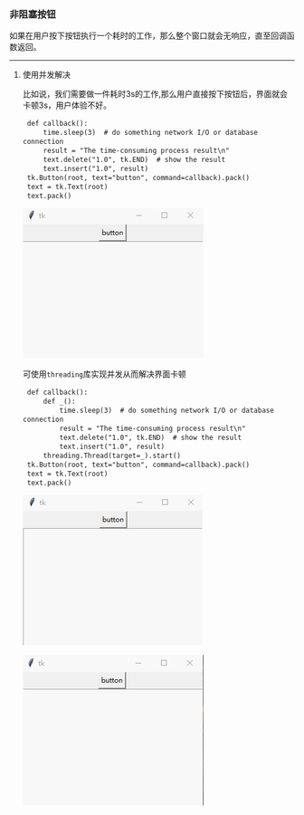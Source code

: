 ### 非阻塞按钮

如果在用户按下按钮执行一个耗时的工作，那么整个窗口就会无响应，直至回调函数返回。

---------------------
1. 使用并发解决
    
    比如说，我们需要做一件耗时3s的工作,那么用户直接按下按钮后，界面就会卡顿3s，用户体验不好。
    
        def callback():
            time.sleep(3)  # do something network I/O or database connection
            result = "The time-consuming process result\n"
            text.delete("1.0", tk.END)  # show the result
            text.insert("1.0", result)
        tk.Button(root, text="button", command=callback).pack()
        text = tk.Text(root)
        text.pack()

    ![](static/b79b3bc5223608507418f4a106683c71.gif)
    
    可使用`threading`库实现并发从而解决界面卡顿
    
        def callback():
            def _():
                time.sleep(3)  # do something network I/O or database connection
                result = "The time-consuming process result\n"
                text.delete("1.0", tk.END)  # show the result
                text.insert("1.0", result)
            threading.Thread(target=_).start()
        tk.Button(root, text="button", command=callback).pack()
        text = tk.Text(root)
        text.pack()

    ![](static/8e286f0c87292ec8d733e89e790f7cbb.gif)
    
    ![](static/0f696abf81fca670c035c9ff75fbdc6f.gif)
